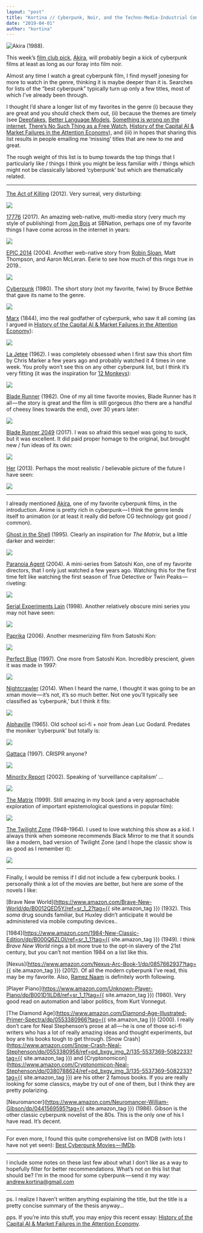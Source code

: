 ```yaml
---
layout: "post"
title: "Kortina // Cyberpunk, Noir, and the Techno-Media-Industrial Complex"
date: "2019-04-01"
author: "kortina"
---
```



![Akira (1988).](https://cdn-images-1.medium.com/max/2560/1*_bk7mtd_fx4Uu1fdtbAQZQ.png)


This week’s [film club pick](http://oaklandfilmclub.com/posts/film-club-17-akira/), [Akira](https://g.co/kgs/C5W3zf), will probably begin a kick of cyberpunk films at least as long as our foray into film noir.

Almost any time I watch a great cyberpunk film, I find myself jonesing for more to watch in the genre, thinking it is maybe deeper than it is. Searches for lists of the “best cyberpunk” typically turn up only a few titles, most of which I’ve already been through.

I thought I’d share a longer list of my favorites in the genre (i) because they are great and you should check them out, (ii) because the themes are timely (see [Deepfakes](https://www.cnn.com/interactive/2019/01/business/pentagons-race-against-deepfakes/), [Better Language Models](https://openai.com/blog/better-language-models/), [Something is wrong on the internet](https://medium.com/@jamesbridle/something-is-wrong-on-the-internet-c39c471271d2), [There’s No Such Thing as a Free Watch](http://www.jennyodell.com/museumofcapitalism_freewatch.pdf), [History of the Capital AI & Market Failures in the Attention Economy](https://kortina.nyc/essays/market-failures-in-the-attention-economy/)), and (iii) in hopes that sharing this list results in people emailing me ‘missing’ titles that are new to me and great.

The rough weight of this list is to bump towards the top things that I particularly like / things I think you might be less familiar with / things which might not be classically labored ‘cyberpunk’ but which are thematically related.

---

[The Act of Killing](https://g.co/kgs/hvs1SG) (2012). Very surreal, very disturbing:

[![](https://cdn-images-1.medium.com/max/800/1*Mce_Eo3BoyLcDv29cNJ8ig.jpeg)](https://g.co/kgs/BrSJ1c)

[17776](https://www.sbnation.com/a/17776-football) (2017). An amazing web-native, multi-media story (very much my style of publishing) from [Jon Bois](https://twitter.com/jon_bois) at SBNation, perhaps one of my favorite things I have come across in the internet in years:

[![](https://cdn-images-1.medium.com/max/800/0*O74KaujqBbX-CgX4.jpg)](https://www.sbnation.com/a/17776-football)

[EPIC 2014](https://www.youtube.com/watch?v=AT9ho2G0N_Y) (2004). Another web-native story from [Robin Sloan](https://twitter.com/robinsloan?lang=en), Matt Thompson, and Aaron McLeran. Eerie to see how much of this rings true in 2019..

[![](https://cdn-images-1.medium.com/max/800/0*cuGcVWz34wiCrj9n)](https://www.youtube.com/watch?v=AT9ho2G0N_Y)

[Cyberpunk](http://www.infinityplus.co.uk/stories/cpunk.htm) (1980). The short story (not my favorite, fwiw) by Bruce Bethke that gave its name to the genre.

[![](https://cdn-images-1.medium.com/max/800/1*D_5_R8Ix1hqUn7veJQXd0w.png)](http://www.infinityplus.co.uk/stories/cpunk.htm)

[Marx](https://medium.com/@kortina/marx-economic-and-philosophic-manuscripts-of-1844-b52350ac78d0) (1844), imo the real godfather of cyberpunk, who saw it all coming (as I argued in [History of the Capital AI & Market Failures in the Attention Economy](https://kortina.nyc/essays/market-failures-in-the-attention-economy/)):

[![](https://cdn-images-1.medium.com/max/800/0*xS_GZPxroNddkKxz.png)](https://kortina.nyc/essays/market-failures-in-the-attention-economy/)

[La Jetee](https://vimeo.com/182657905) (1962). I was completely obsessed when I first saw this short film by Chris Marker a few years ago and probably watched it 4 times in one week. You prolly won’t see this on any other cyberpunk list, but I think it’s very fitting (it was the inspiration for [12 Monkeys](https://g.co/kgs/Ygvs8f)):

[![](https://cdn-images-1.medium.com/max/800/0*3W0tcyT5UcNNBP0j.jpg)](https://vimeo.com/182657905)

[Blade Runner](https://g.co/kgs/pkK7L8) (1982). One of my all time favorite movies, Blade Runner has it all — the story is great and the film is still gorgeous (tho there are a handful of cheesy lines towards the end), over 30 years later:

![](https://cdn-images-1.medium.com/max/800/0*a5fBj2PvDGd_YplE.jpg)

[Blade Runner 2049](https://g.co/kgs/n6cxU5) (2017). I was so afraid this sequel was going to suck, but it was excellent. It did paid proper homage to the original, but brought new / fun ideas of its own:

[![](https://cdn-images-1.medium.com/max/800/0*SEiIwAZju9sZH3XJ.jpg)](https://g.co/kgs/n6cxU5)

[Her](https://g.co/kgs/DRtYQp) (2013). Perhaps the most realistic / believable picture of the future I have seen:

[![](https://cdn-images-1.medium.com/max/800/0*RVhdTouMJOxN4ZH1)](https://g.co/kgs/DRtYQp)

---

I already mentioned [Akira](https://g.co/kgs/C5W3zf), one of my favorite cyberpunk films, in the introduction. Anime is pretty rich in cyberpunk — I think the genre lends itself to animation (or at least it really did before CG technology got good / common).

[Ghost in the Shell](https://g.co/kgs/vQJBdq) (1995). Clearly an inspiration for *The Matrix*, but a little darker and weirder:

[![](https://cdn-images-1.medium.com/max/800/0*lYH5tM6pEmtmvcK7.png)](https://g.co/kgs/vQJBdq)

[Paranoia Agent](https://g.co/kgs/sizATD) (2004). A mini-series from Satoshi Kon, one of my favorite directors, that I only just watched a few years ago. Watching this for the first time felt like watching the first season of True Detective or Twin Peaks — riveting:

[![](https://cdn-images-1.medium.com/max/800/0*bQ21SofxhUfecH3C.jpg)](https://g.co/kgs/sizATD)

[Serial Experiments Lain](https://g.co/kgs/Bf2fES) (1998). Another relatively obscure mini series you may not have seen:

[![](https://cdn-images-1.medium.com/max/800/0*iHIaQAFDLSvU81Bi.jpg)](https://g.co/kgs/Bf2fES)

[Paprika](https://g.co/kgs/5p9meg) (2006). Another mesmerizing film from Satoshi Kon:

[![](https://cdn-images-1.medium.com/max/800/0*RvHa60ZOZmkGXpZ2.jpg)](https://g.co/kgs/5p9meg)

[Perfect Blue](https://g.co/kgs/8uHp9F) (1997). One more from Satoshi Kon. Incredibly prescient, given it was made in 1997:

![](https://cdn-images-1.medium.com/max/800/0*O7qpvd_T_-lPiHsr.jpg)

[Nightcrawler](https://g.co/kgs/wvEDua) (2014). When I heard the name, I thought it was going to be an xman movie — it’s not, it’s so much better. Not one you’ll typically see classified as ‘cyberpunk,’ but I think it fits:

[![](https://cdn-images-1.medium.com/max/800/0*0PSwRfeyi8KzVxPm)](https://g.co/kgs/wvEDua)

[Alphaville](https://g.co/kgs/mgMnHu) (1965). Old school sci-fi + noir from Jean Luc Godard. Predates the moniker ‘cyberpunk’ but totally is:

[![](https://cdn-images-1.medium.com/max/800/0*s_W6f4UwzZLsxZj8.jpg)](https://g.co/kgs/mgMnHu)

[Gattaca](https://g.co/kgs/D7MERM) (1997). CRISPR anyone?

[![](https://cdn-images-1.medium.com/max/800/0*LPbcrUWBpDGyjjv_.jpg)](https://g.co/kgs/D7MERM)

[Minority Report](https://g.co/kgs/3fSAmG) (2002). Speaking of ‘surveillance capitalism’ …

[![](https://cdn-images-1.medium.com/max/800/0*BlE-QPX0Qc4D3man.png)](https://g.co/kgs/3fSAmG)

[The Matrix](https://g.co/kgs/tNquyX) (1999). Still amazing in my book (and a very approachable exploration of important epistemological questions in popular film):

[![](https://cdn-images-1.medium.com/max/800/0*C9GemnspNe9jC9YE)](https://g.co/kgs/tNquyX)

[The Twilight Zone](https://g.co/kgs/jZuN56) (1948–1964). I used to love watching this show as a kid. I always think when someone recommends Black Mirror to me that it sounds like a modern, bad version of Twilight Zone (and I hope the classic show is as good as I remember it):

[![](https://cdn-images-1.medium.com/max/800/0*UK7jmCt88mO0N1Rz.jpg)](https://g.co/kgs/jZuN56)

---

Finally, I would be remiss if I did not include a few cyberpunk books. I personally think a lot of the movies are better, but here are some of the novels I like:

[Brave New World](https://www.amazon.com/Brave-New-World/dp/B0012QED5Y/ref=sr_1_2?tag={{ site.amazon_tag }}) (1932). This *soma* drug sounds familiar, but Huxley didn’t anticipate it would be administered via mobile computing devices..

[1984](https://www.amazon.com/1984-New-Classic-Edition/dp/B000Q6ZLOI/ref=sr_1_1?tag={{ site.amazon_tag }}) (1949). I think *Brave New World* rings a bit more true to the opt-in slavery of the 21st century, but you can’t not mention 1984 on a list like this.

[Nexus](https://www.amazon.com/Nexus-Arc-Book-1/dp/0857662937?tag={{ site.amazon_tag }}) (2012). Of all the modern cyberpunk I’ve read, this may be my favorite. Also, [Ramez Naam](https://twitter.com/ramez?lang=en) is definitely worth following.

[Player Piano](https://www.amazon.com/Unknown-Player-Piano/dp/B001D1ILD8/ref=sr_1_1?tag={{ site.amazon_tag }}) (1980). Very good read on automation and labor politics, from Kurt Vonnegut.

[The Diamond Age](https://www.amazon.com/Diamond-Age-Illustrated-Primer-Spectra/dp/0553380966?tag={{ site.amazon_tag }}) (2000). I really don’t care for Neal Stephenson’s prose at all — he is one of those sci-fi writers who has a lot of really amazing ideas and thought experiments, but boy are his books tough to get through. [Snow Crash](https://www.amazon.com/Snow-Crash-Neal-Stephenson/dp/0553380958/ref=pd_bxgy_img_2/135-5537369-5082233?tag={{ site.amazon_tag }}) and [Cryptonomicon](https://www.amazon.com/Cryptonomicon-Neal-Stephenson/dp/0380788624/ref=pd_bxgy_img_3/135-5537369-5082233?tag={{ site.amazon_tag }}) are his other 2 famous books. If you are really looking for some classics, maybe try out of one of them, but I think they are pretty polarizing.

[Neuromancer](https://www.amazon.com/Neuromancer-William-Gibson/dp/0441569595?tag={{ site.amazon_tag }}) (1986). Gibson is the other classic cyberpunk novelist of the 80s. This is the only one of his I have read. It’s decent.

---

For even more, I found this quite comprehensive list on IMDB (with lots I have not yet seen): [Best Cyberpunk Movies — IMDb](https://www.imdb.com/list/ls000796037/).

---

I include some notes on these last few about what I don’t like as a way to hopefully filter for better recommendations. What’s not on this list that should be? I’m in the mood for some cyberpunk — send it my way: [andrew.kortina@gmail.com](mailto:andrew.kortina@gmail.com)

---

ps. I realize I haven’t written anything explaining the title, but the title is a pretty concise summary of the thesis anyway…

pps. If you’re into this stuff, you may enjoy this recent essay: [History of the Capital AI & Market Failures in the Attention Economy](https://kortina.nyc/essays/market-failures-in-the-attention-economy/).

